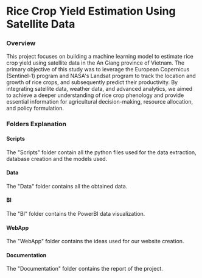 # Rice Crop Yield Estimation Using Satellite Data

### Overview
This project focuses on building a machine learning model to estimate rice crop yield using satellite data in the An Giang province of Vietnam. The primary objective of this study was to leverage the European Copernicus (Sentinel-1) program and NASA's Landsat program to track the location and growth of rice crops, and subsequently predict their productivity. By integrating satellite data, weather data, and advanced analytics, we aimed to achieve a deeper understanding of rice crop phenology and provide essential information for agricultural decision-making, resource allocation, and policy formulation.

### Folders Explanation
#### Scripts
The "Scripts" folder contain all the python files used for the data extraction, database creation and the models used.
#### Data
The "Data" folder contains all the obtained data.
#### BI
The "BI" folder contains the PowerBI data visualization.
#### WebApp
The "WebApp" folder contains the ideas used for our website creation.
#### Documentation
The "Documentation" folder contains the report of the project.
